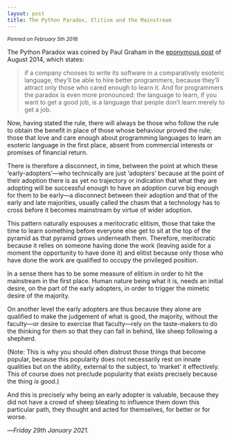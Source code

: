 ```yaml
---
layout: post
title: The Python Paradox, Elitism and the Mainstream
---
```

<p>
  <small>
    <em>
      Penned on February 5th 2016
    </em>
  </small>
</p>

The Python Paradox was coined by Paul Graham in the [eponymous post][pgep] of August 2014, which states:

> if a company chooses to write its software in a comparatively esoteric language, they’ll be able to hire better programmers, because they’ll attract only those who cared enough to learn it. And for programmers the paradox is even more pronounced: the language to learn, if you want to get a good job, is a language that people don’t learn merely to get a job.

Now, having stated the rule, there will always be those who follow the rule to obtain the benefit in place of those whose behaviour proved the rule; those that love and care enough about programming languages to learn an esoteric language in the first place, absent from commercial interests or promises of financial return.

There is therefore a disconnect, in time, between the point at which these ‘early-adopters’—who technically are just ‘adopters’ because at the point of their adoption there is as yet no trajectory or indication that what they are adopting will be successful enough to have an adoption curve big enough for them to be early—a disconnect between their adoption and that of the early and late majorities, usually called the chasm that a technology has to cross before it becomes mainstream by virtue of wider adoption.

This pattern naturally espouses a meritocratic elitism, those that take the time to learn something before everyone else get to sit at the top of the pyramid as that pyramid grows underneath them. Therefore, meritocratic because it relies on someone having done the work (leaving aside for a moment the opportunity to have done it) and elitist because only those who have done the work are qualified to occupy the privileged position.

In a sense there has to be some measure of elitism in order to hit the mainstream in the first place. Human nature being what it is, needs an initial desire, on the part of the early adopters, in order to trigger the mimetic desire of the majority.

On another level the early adopters are thus because they alone are qualified to make the judgement of what is good, the majority, without the faculty—or desire to exercise that faculty—rely on the taste-makers to do the thinking for them so that they can fall in behind, like sheep following a shepherd.

(Note: This is why you should often distrust those things that become popular, because this popularity does not necessarily rest on innate qualities but on the ability, external to the subject, to ‘market’ it effectively. This of course does not preclude popularity that exists precisely because the thing _is_ good.)

And this is precisely why being an early adopter is valuable, because they did not have a crowd of sheep bleating to influence them down this particular path, they thought and acted for themselves, for better or for worse.

—*Friday 29th January 2021.*

[pgep]: http://www.paulgraham.com/pypar.html
